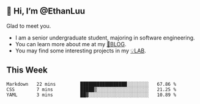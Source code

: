 ## 👋 Hi, I’m @EthanLuu

Glad to meet you.

- I am a senior undergraduate student, majoring in software engineering.
- You can learn more about me at my [📝BLOG](https://blog.ethanloo.cn).
- You may find some interesting projects in my [💡LAB](https://lab.ethanloo.cn).

## This Week
<!--START_SECTION:waka-->

```text
Markdown   22 mins         █████████████████░░░░░░░░   67.86 %
CSS        7 mins          █████▒░░░░░░░░░░░░░░░░░░░   21.25 %
YAML       3 mins          ██▓░░░░░░░░░░░░░░░░░░░░░░   10.89 %
```

<!--END_SECTION:waka-->
